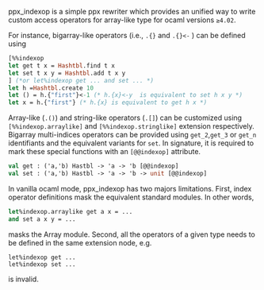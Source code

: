 ppx_indexop is a simple ppx rewriter which provides an unified way to write custom access operators for array-like type for ocaml versions `≥4.02`.

For instance, bigarray-like operators (i.e., `.{}` and `.{}<-` ) can be defined using
```Ocaml
[%%indexop
let get t x = Hashtbl.find t x 
let set t x y = Hashtbl.add t x y
] (*or let%indexop get ... and set ... *) 
let h =Hashtbl.create 10
let () = h.{"first"}<-1 (* h.{x}<-y  is equivalent to set h x y *) 
let x = h.{"first"} (* h.{x} is equivalent to get h x *)
```

Array-like (`.()`) and string-like operators (`.[]`) can be customized using `[%%indexop.arraylike]` and `[%%indexop.stringlike]` extension respectively.
Bigarray multi-indices operators can be provided using `get_2`,`get_3` or `get_n` identifiants and the equivalent variants for `set`.
In signature, it is required to mark these special functions with an `[@@indexop]` attribute.
```Ocaml
val get : ('a,'b) Hastbl -> 'a -> 'b [@@indexop]
val set : ('a,'b) Hastbl -> 'a -> 'b -> unit [@@indexop]
```

In vanilla ocaml mode, ppx_indexop has two majors limitations. First, index operator definitions mask the equivalent standard modules.
In other words,
```Ocaml
let%indexop.arraylike get a x = ...
and set a x y = ...
```
masks the Array module. Second, all the operators of a given type needs to be defined in the same extension node, e.g.
```
let%indexop get ...
let%indexop set ...
```
is invalid.

